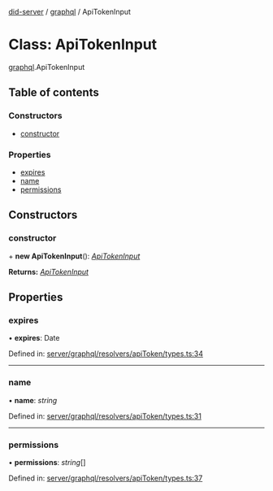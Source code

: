 [did-server](../README.md) / [graphql](../modules/graphql.md) / ApiTokenInput

# Class: ApiTokenInput

[graphql](../modules/graphql.md).ApiTokenInput

## Table of contents

### Constructors

- [constructor](graphql.apitokeninput.md#constructor)

### Properties

- [expires](graphql.apitokeninput.md#expires)
- [name](graphql.apitokeninput.md#name)
- [permissions](graphql.apitokeninput.md#permissions)

## Constructors

### constructor

\+ **new ApiTokenInput**(): [*ApiTokenInput*](graphql.apitokeninput.md)

**Returns:** [*ApiTokenInput*](graphql.apitokeninput.md)

## Properties

### expires

• **expires**: Date

Defined in: [server/graphql/resolvers/apiToken/types.ts:34](https://github.com/Puzzlepart/did/blob/45604452/server/graphql/resolvers/apiToken/types.ts#L34)

___

### name

• **name**: *string*

Defined in: [server/graphql/resolvers/apiToken/types.ts:31](https://github.com/Puzzlepart/did/blob/45604452/server/graphql/resolvers/apiToken/types.ts#L31)

___

### permissions

• **permissions**: *string*[]

Defined in: [server/graphql/resolvers/apiToken/types.ts:37](https://github.com/Puzzlepart/did/blob/45604452/server/graphql/resolvers/apiToken/types.ts#L37)
